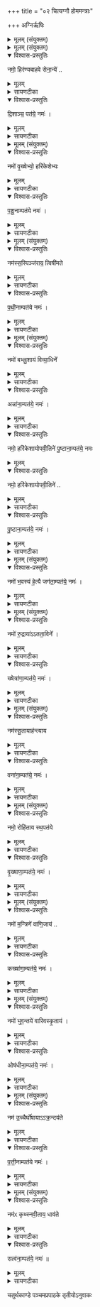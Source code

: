 +++
title = "०२ चित्यग्नौ होममन्त्राः"

+++
अग्निर्ऋषिः

<details><summary>मूलम् (संयुक्तम्)</summary>

नमो॒ हिर॑ण्यबाहवे सेना॒न्ये॑ दि॒शाञ्च॒ पत॑ये॒ नमो॒ नमो॑ वृ॒ख्षेभ्यो॒ हरि॑केशेभ्यᳶ पशू॒नाम्पत॑ये॒ नमो॒ नम॑स्स॒स्पिञ्ज॑राय॒ त्विषी॑मते पथी॒नाम्पत॑ये॒ नमो॒ नमो॑ बभ्लु॒शाय॑ विव्या॒धिनेऽन्ना॑ना॒म्पत॑ये॒ नमो॒ नमो॒ हरि॑केशायोपवी॒तिने॑ पु॒ष्टाना॒म्पत॑ये॒ नमो॒ नमो॑ भ॒वस्य॑ हे॒त्यै जग॑ता॒म्पत॑ये॒ नमो॒ नमो॑ रु॒द्राया॑तता॒विने॒ ख्षेत्रा॑णा॒म्पत॑ये॒ नमो॒ नम॑स्सू॒तायाह॑न्त्याय॒ वना॑ना॒म्पत॑ये॒ नमो॒ नमः॑ [5]  
रोहि॑ताय स्थ॒पत॑ये वृ॒ख्षाणा॒म्पत॑ये॒ नमो॒ नमो॑ म॒न्त्रिणे॑ वाणि॒जाय॒ कख्षा॑णा॒म्पत॑ये॒ नमो॒ नमो॑ भुव॒न्तये॑ वारिवस्कृ॒तायौष॑धीना॒म्पत॑ये॒ नमो॒ नम॑ उ॒च्चैर्घो॑षायाक्र॒न्दय॑ते पत्ती॒नाम्पत॑ये॒ नमो॒ नम॑ᳵ कृथ्स्नवी॒ताय॒ धाव॑ते॒ सत्व॑ना॒म्पत॑ये॒ नमः॑ ॥ [6]  
</details>

<details><summary>मूलम् (संयुक्तम्)</summary>

नमो॒ हिर॑ण्यबाहवे सेना॒न्ये॑ दि॒शाञ्च॒ पत॑ये॒ नमः॑ ।
</details>

<details open><summary>विश्वास-प्रस्तुतिः</summary>

नमो॒ हिर॑ण्यबाहवे सेना॒न्ये॑  ..
</details>

<details><summary>मूलम्</summary>

नमो॒ हिर॑ण्यबाहवे सेना॒न्ये॑  ..
</details>

<details><summary>सायणटीका</summary>

[अथ चतुर्थकाण्डे पञ्चमप्रपाठके द्वितीयोऽनुवाकः]   

प्रथमानुवाके भगवतो रुद्रस्य या प्रधानभूता तनुस्तां बहुधा प्रसाद्य तस्य ये लीलाविग्रहा जमन्निर्वाहहेतवस्तेऽष्टभिरनुवाकैः प्रसाद्यन्ते।  
तेष्वनुवाकेषु सर्वाण्यपि यजूंषि।  
तानि च द्विविधानि, उभयतोनमस्कारण्यन्यतरतोनमस्काराणि च ।  
तत्र त्रिष्वनुवाकेषु नमस्कारादिकं नमस्कारान्तमेकैकं यजुः।  
इत  २११७ रेषु पञ्चस्वनुवाकेषु नमस्कारादिकमेकैकं यजुः।  
तत्र द्वितीयेऽनुवाके त्रयोदश यजूंषि।  
तत्र प्रथमं यजुराह— नमो हिरण्येति।  
हिरण्यनिर्मितान्याभरणानि बाह्वोर्यस्यासौ हिरश्णबाहुः।  
स च संग्रामेषु सेनां नयतीति सेनानीः तादृशमूर्तिधरो यो रुद्रस्तस्मै नमोऽस्तु।  
</details>

<details open><summary>विश्वास-प्रस्तुतिः</summary>

दि॒शाञ्च॒ पत॑ये॒ नमः॑ ।
</details>

<details><summary>मूलम्</summary>

दि॒शाञ्च॒ पत॑ये॒ नमः॑ ।
</details>

<details><summary>सायणटीका</summary>

यश्च दिशां पालको रुद्रस्तस्मै नमोऽस्तु।
</details>

<details><summary>मूलम् (संयुक्तम्)</summary>

नमो॑ वृ॒ख्षेभ्यो॒ हरि॑केशेभ्यᳶ पशू॒नाम्पत॑ये॒ नमः॑ ।
</details>

<details open><summary>विश्वास-प्रस्तुतिः</summary>

नमो॑ वृ॒ख्षेभ्यो॒ हरि॑केशेभ्यः
</details>

<details><summary>मूलम्</summary>

नमो॑ वृ॒ख्षेभ्यो॒ हरि॑केशेभ्यः
</details>

<details><summary>सायणटीका</summary>

अथ द्वितीयं यजुराह— नमो वृक्षेभ्य इति।  
हरितवर्णाः केशाः पर्णरूपा येषां वृक्षाणां ते हरिकेशास्तादृशेभ्यो वृक्षेभ्यो वृक्षाकाररुद्रमूर्तिभ्यो नमोऽस्तु।
</details>

<details open><summary>विश्वास-प्रस्तुतिः</summary>

प॒शू॒नाम्पत॑ये  नमः॑ ।
</details>

<details><summary>मूलम्</summary>

प॒शू॒नाम्पत॑ये  नमः॑ ।
</details>

<details><summary>सायणटीका</summary>

यो रुद्रः पशूनां पालकस्तरमै नमोऽस्तु।   
</details>

<details><summary>मूलम् (संयुक्तम्)</summary>

नम॑स्स॒स्पिञ्ज॑राय॒ त्विषी॑मते पथी॒नाम्पत॑ये॒ नमः॑ ।
</details>

<details open><summary>विश्वास-प्रस्तुतिः</summary>

नम॑स्स॒स्पिञ्ज॑राय॒ त्विषी॑मते
</details>

<details><summary>मूलम्</summary>

नम॑स्स॒स्पिञ्ज॑राय॒ त्विषी॑मते
</details>

<details><summary>सायणटीका</summary>

अत तृतीयं यजुराह— नमः सस्षिञ्जरायेति।  
सस्पिंशब्दो बालतृणवाची।  
पीतरक्तसंकीर्णवर्णवाची पिञ्जरः।  
बालतृणवीत्पञ्जरः सस्पिञ्जरः।  
पृपोदरादित्वात्साधुः।  
स च त्विपीमान्दीप्तिमान्।  
तथाविधरूद्रमूर्तये नमोऽस्तु।  
</details>

<details open><summary>विश्वास-प्रस्तुतिः</summary>

प॒थी॒नाम्पत॑ये नमः॑ ।
</details>

<details><summary>मूलम्</summary>

प॒थी॒नाम्पत॑ये नमः॑ ।
</details>

<details><summary>सायणटीका</summary>

पथीनां शास्त्रोक्तदक्षिणोत्तरतृतीयमार्गाणां पतिः पालको यो रुद्रस्तस्मै रुद्राय नमोस्तु।  
</details>

<details><summary>मूलम् (संयुक्तम्)</summary>

नमो॑ बभ्लु॒शाय॑ विव्या॒धिनेऽन्ना॑ना॒म्पत॑ये॒  नमः॑ ।
</details>

<details open><summary>विश्वास-प्रस्तुतिः</summary>

नमो॑ बभ्लु॒शाय॑  विव्या॒धिने᳚
</details>

<details><summary>मूलम्</summary>

नमो॑ बभ्लु॒शाय॑  विव्या॒धिने᳚
</details>

<details><summary>सायणटीका</summary>

अथ चतुर्थ यजुराह— नमो बभ्लुशायेति।  
बिभूर्ति रुद्रमिति बभ्रुर्वृषभः।  
स एव बभ्लुः।  
रलयोर्भेदाभावः।  
तस्मिञ्शेते प्तिष्ठतीति बभ्लुशः।  
स च विद्वेषिणो विशेषेण विध्यतीति विव्याधी।  
तथाविधाय विव्याधिने नमोऽस्तु।  
</details>

<details open><summary>विश्वास-प्रस्तुतिः</summary>

अन्ना॑ना॒म्पत॑ये॒  नमः॑ ।
</details>

<details><summary>मूलम्</summary>

अन्ना॑ना॒म्पत॑ये॒  नमः॑ ।
</details>

<details><summary>सायणटीका</summary>

यश्चान्नानां पालको रुद्रस्तस्मै नमोऽस्तु।  
</details>

<details open><summary>विश्वास-प्रस्तुतिः</summary>

नमो॒ हरि॑केशायोपवी॒तिने॑ पु॒ष्टाना॒म्पत॑ये॒ नमः
</details>

<details><summary>मूलम्</summary>

नमो॒ हरि॑केशायोपवी॒तिने॑ पु॒ष्टाना॒म्पत॑ये॒ नमः
</details>

<details open><summary>विश्वास-प्रस्तुतिः</summary>

नमो॒ हरि॑केशायोपवी॒तिने॑ ..
</details>

<details><summary>मूलम्</summary>

नमो॒ हरि॑केशायोपवी॒तिने॑ ..
</details>

<details><summary>सायणटीका</summary>

अथ पञ्चमं यजुराह— नमो हरिकेशायेति।  
नीलमूर्वजाय पलितरहितायोपवीतिने मङ्गलार्थं यज्ञोपवीतधारिणे रुद्राय नमोऽस्तु।  
</details>

<details open><summary>विश्वास-प्रस्तुतिः</summary>

पु॒ष्टाना॒म्पत॑ये॒ नमः॑ ।
</details>

<details><summary>मूलम्</summary>

पु॒ष्टाना॒म्पत॑ये॒ नमः॑ ।
</details>

<details><summary>सायणटीका</summary>

पुष्टानां परिपूर्णगुणानां पुरुषाणां पतये स्वामिने नमोऽस्तु।  
</details>

<details><summary>मूलम् (संयुक्तम्)</summary>

नमो॑ भ॒वस्य॑ हे॒त्यै जग॑ता॒म्पत॑ये॒ नमः॑ ।
</details>

<details open><summary>विश्वास-प्रस्तुतिः</summary>

नमो॑ भ॒वस्य॑ हे॒त्यै जग॑ता॒म्पत॑ये॒ नमः॑ ।
</details>

<details><summary>मूलम्</summary>

नमो॑ भ॒वस्य॑ हे॒त्यै जग॑ता॒म्पत॑ये॒ नमः॑ ।
</details>

<details><summary>सायणटीका</summary>

अथ +++(अत्र टीकाभागः न लब्धः)+++
</details>

<details><summary>मूलम् (संयुक्तम्)</summary>

नमो॑ रु॒द्राया॑तता॒विने॒ ख्षेत्रा॑णा॒म्पत॑ये॒ नमः
</details>

<details open><summary>विश्वास-प्रस्तुतिः</summary>

नमो॑ रु॒द्राया॑ऽऽतता॒विने᳚ ।
</details>

<details><summary>मूलम्</summary>

नमो॑ रु॒द्राया॑ऽऽतता॒विने᳚ ।
</details>

<details><summary>सायणटीका</summary>

अथ षष्ठं यजुराह— नमो रुद्रायेति।  
आततेन विस्तारितेन धनुषाऽवति रक्षतीत्याततावी, तस्यै रुद्राय नमोऽस्तु।
</details>

<details open><summary>विश्वास-प्रस्तुतिः</summary>

ख्षेत्रा॑णा॒म्पत॑ये॒ नमः॑ ।
</details>

<details><summary>मूलम्</summary>

ख्षेत्रा॑णा॒म्पत॑ये॒ नमः॑ ।
</details>

<details><summary>सायणटीका</summary>

क्षेत्राणां पालको यो रुद्रस्तस्मै नमोऽस्तु।  
</details>

<details><summary>मूलम् (संयुक्तम्)</summary>

नम॑स्सू॒तायाह॑न्त्याय॒ वना॑ना॒म्पत॑ये॒ नमः॑ ।
</details>

<details open><summary>विश्वास-प्रस्तुतिः</summary>

नम॑स्सू॒तायाह॑न्त्याय
</details>

<details><summary>मूलम्</summary>

नम॑स्सू॒तायाह॑न्त्याय
</details>

<details><summary>सायणटीका</summary>

अथाष्टमं यजुराह— नमः सूतायेति।  
सूतः सारथिः।  
अहन्त्यो वैरिभिर्हन्तुमशक्यः।  
तादृ  २११८ शाय रुद्राय नमोऽस्तु।  
</details>

<details open><summary>विश्वास-प्रस्तुतिः</summary>

वना॑ना॒म्पत॑ये॒ नमः॑ ।
</details>

<details><summary>मूलम्</summary>

वना॑ना॒म्पत॑ये॒ नमः॑ ।
</details>

<details><summary>सायणटीका</summary>

यो वनानां पालकस्तस्मै रुद्राय नमोऽस्तु।  
</details>

<details><summary>मूलम् (संयुक्तम्)</summary>

नमः॑ [5]  रोहि॑ताय स्थ॒पत॑ये वृ॒ख्षाणा॒म्पत॑ये॒ नमः॑ ।
</details>

<details open><summary>विश्वास-प्रस्तुतिः</summary>

नमो॒ रोहि॑ताय स्थ॒पत॑ये
</details>

<details><summary>मूलम्</summary>

नमो॒ रोहि॑ताय स्थ॒पत॑ये
</details>

<details><summary>सायणटीका</summary>

अथ नवमं यजुराह— नमो रोहितायेति।  
रोहितो लोहितवर्णः।  
स्थपतिः प्रभुः।  
तस्मै रुद्राय नमोऽस्तु।  
</details>

<details open><summary>विश्वास-प्रस्तुतिः</summary>

वृ॒ख्षाणा॒म्पत॑ये॒ नमः॑ ।  
</details>

<details><summary>मूलम्</summary>

वृ॒ख्षाणा॒म्पत॑ये॒ नमः॑ ।  
</details>

<details><summary>सायणटीका</summary>

वृक्षाणां यः पालकस्तस्मै नमोऽस्तु।  
</details>

<details><summary>मूलम् (संयुक्तम्)</summary>

नमो॑ म॒न्त्रिणे॑ वाणि॒जाय॒ कख्षा॑णा॒म्पत॑ये॒ नमः॑ ।
</details>

<details open><summary>विश्वास-प्रस्तुतिः</summary>

नमो॑ म॒न्त्रिणे॑ वाणि॒जाय॑ ..
</details>

<details><summary>मूलम्</summary>

नमो॑ म॒न्त्रिणे॑ वाणि॒जाय॑ ..
</details>

<details><summary>सायणटीका</summary>

अथ दशमं यजुराह— नमो मर्न्त्रिण इति।  
राजसभायां मन्त्रालोचनकुशलो मन्त्री।  
स च वणिजां स्वामित्वेन वाणिजस्तस्मै नमोऽस्तु।   
</details>

<details open><summary>विश्वास-प्रस्तुतिः</summary>

कख्षा॑णा॒म्पत॑ये॒ नमः॑ ।
</details>

<details><summary>मूलम्</summary>

कख्षा॑णा॒म्पत॑ये॒ नमः॑ ।
</details>

<details><summary>सायणटीका</summary>

वनगता गुल्मादयः कक्षास्तेषां पालकाय नमोऽस्तु।  
</details>

<details><summary>मूलम् (संयुक्तम्)</summary>

नमो॑ भुव॒न्तये॑ वारिवस्कृ॒तायौष॑धीना॒म्पत॑ये॒ नमः॑ ।
</details>

<details open><summary>विश्वास-प्रस्तुतिः</summary>

नमो॑ भुव॒न्तये॑  वारिवस्कृ॒ताय॑ ।
</details>

<details><summary>मूलम्</summary>

नमो॑ भुव॒न्तये॑  वारिवस्कृ॒ताय॑ ।
</details>

<details><summary>सायणटीका</summary>

अथैकादशं यजुराह— नमो भुंवतय इति।  
भुवं तनोतीति भूवंतिः।  
वरिवा धनं तस्य कर्ता वरिवस्कृत्स एव वारिवस्कृतस्तस्मै नमोऽस्तु।
</details>

<details open><summary>विश्वास-प्रस्तुतिः</summary>

ओष॑धीना॒म्पत॑ये॒ नमः॑ ।
</details>

<details><summary>मूलम्</summary>

ओष॑धीना॒म्पत॑ये॒ नमः॑ ।
</details>

<details><summary>सायणटीका</summary>

ओषधीनां ग्राम्यारण्यानां पालकस्तस्मै नमोऽस्तु।  
</details>

<details><summary>मूलम् (संयुक्तम्)</summary>

नम॑ उ॒च्चैर्घो॑षायाक्र॒न्दय॑ते पत्ती॒नाम्पत॑ये॒ नमः॑ ।
</details>

<details open><summary>विश्वास-प्रस्तुतिः</summary>

नम॑ उ॒च्चैर्घो॑षायाऽऽक्र॒न्दय॑ते
</details>

<details><summary>मूलम्</summary>

नम॑ उ॒च्चैर्घो॑षायाऽऽक्र॒न्दय॑ते
</details>

<details><summary>सायणटीका</summary>

अथ द्वादशं यजुराह – नम उच्चैर्धोषायेति।  
युद्धकाल उच्छ्रितो धोषो ध्वनिर्यस्यासावुच्चैर्धोषस्तस्मै।  
आक्रन्दयन्वेरिणां रोदयिता तस्मै रुद्राय नमोऽस्तु।   
</details>

<details open><summary>विश्वास-प्रस्तुतिः</summary>

प॒त्ती॒नाम्पत॑ये  नमः॑ ।
</details>

<details><summary>मूलम्</summary>

प॒त्ती॒नाम्पत॑ये  नमः॑ ।
</details>

<details><summary>सायणटीका</summary>

पत्तीनां पादचारिणो योधाः पत्ति शब्दवाच्यास्तेषां पालकाय नमोऽस्तु।  
</details>

<details><summary>मूलम् (संयुक्तम्)</summary>

नम॑ᳵ कृथ्स्नवी॒ताय॒ धाव॑ते॒ सत्व॑ना॒म्पत॑ये॒ नमः॑ ॥
</details>

<details open><summary>विश्वास-प्रस्तुतिः</summary>

नम॑ᳵ कृथ्स्नवी॒ताय॒ धाव॑ते
</details>

<details><summary>मूलम्</summary>

नम॑ᳵ कृथ्स्नवी॒ताय॒ धाव॑ते
</details>

<details><summary>सायणटीका</summary>

अथ त्रयोदशं यजुराह— नमः कृत्स्नवीतायेति।  
कृत्स्नं सैन्यं वीतं वेष्टितं येनासौ कृत्स्नवीतस्तस्मै।  
धावते पलायमानानां परिकीयसैन्यानां पृष्ठतो गच्छन्धार्वस्तस्मै गनोऽस्तु।  
</details>

<details open><summary>विश्वास-प्रस्तुतिः</summary>

सत्व॑ना॒म्पत॑ये॒ नमः॑ ॥
</details>

<details><summary>मूलम्</summary>

सत्व॑ना॒म्पत॑ये॒ नमः॑ ॥
</details>

<details><summary>सायणटीका</summary>

सत्त्वानः सात्त्विकाः शरणागतास्तेषां पालकाय नमोऽस्तु॥

इति श्रीमत्सायणाचार्यविरचिते माधवीये वेदार्थप्रकाशे कृष्णयजुर्वेदीयतैत्तिरीयसंहिताभाष्ये चतुर्थकाण्डे चतुर्थप्रपाठकेऽ द्वितीयोऽनुवाकः ॥
   २॥
</details>

चतुर्थकाण्डे पञ्चमप्रपाठके तृतीयोऽनुवाकः
